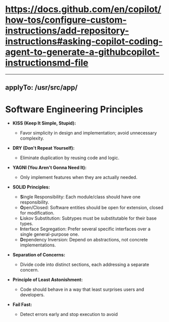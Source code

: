 # https://docs.github.com/en/copilot/how-tos/configure-custom-instructions/add-repository-instructions#asking-copilot-coding-agent-to-generate-a-githubcopilot-instructionsmd-file

---
applyTo: **/usr/src/app/**
---

# Software Engineering Principles

- **KISS (Keep It Simple, Stupid):**
  - Favor simplicity in design and implementation; avoid unnecessary complexity.

- **DRY (Don't Repeat Yourself):**
  - Eliminate duplication by reusing code and logic.

- **YAGNI (You Aren't Gonna Need It):**
  - Only implement features when they are actually needed.

- **SOLID Principles:**
  - **S**ingle Responsibility: Each module/class should have one responsibility.
  - **O**pen/Closed: Software entities should be open for extension, closed for modification.
  - **L**iskov Substitution: Subtypes must be substitutable for their base types.
  - **I**nterface Segregation: Prefer several specific interfaces over a single general-purpose one.
  - **D**ependency Inversion: Depend on abstractions, not concrete implementations.

- **Separation of Concerns:**
  - Divide code into distinct sections, each addressing a separate concern.

- **Principle of Least Astonishment:**
  - Code should behave in a way that least surprises users and developers.

- **Fail Fast:**
  - Detect errors early and stop execution to avoid
